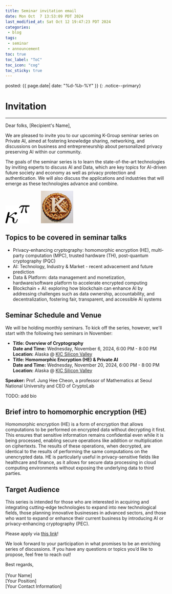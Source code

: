 ```yaml
---
title: Seminar invitation email
date: Mon Oct  7 13:53:09 PDT 2024
last_modified_at: Sat Oct 12 19:47:23 PDT 2024
categories:
 - blog
tags:
 - seminar
 - announcement
toc: true
toc_label: "ToC"
toc_icon: "cog"
toc_sticky: true
---
```


<head>
	<link rel="stylesheet" href="/resource/styles.css">
</head>

posted: {{ page.date| date: "%d-%b-%Y" }}
{: .notice--primary}


<h1 id="iniviation">Invitation</h1>

<hr>
Dear folks, [Recipient's Name],

We are pleased to invite you to our upcoming K-Group seminar series on Private AI, aimed at fostering knowledge sharing, networking, and discussions on business and entrepreneurship about personalized privacy preserving AI within our community.

The goals of the seminar series is to learn the state-of-the-art technologies by inviting experts to discuss AI and Data, which are key topics for AI-driven future society and economy as well as privacy protection and authentication. We will also discuss the applications and industries that will emerge as these technologies advance and combine.


<div class="centered-container">
<img width="15%" src="/assets/images/kappa-to-pi.png">
&nbsp;
&nbsp;
&nbsp;
&nbsp;
<img width="20%" src="/assets/images/k-on-pie.png">
</div>

<h2 id="topics">
	Topics to be covered in seminar talks
</h2>

<ul>
<li>
	Privacy-enhancing cryptography: homomorphic encryption (HE), multi-party computation (MPC), trusted hardware (TH), post-quantum cryptography (PQC)
</li>
<li>
	AI: Technology, Industry &amp; Market - recent advacement and future prediction
</li>
<li>
	Data & Platform: data management and monetization, hardware/software platform to accelerate encrypted computing
</li>
<li>
	Blockchain + AI: exploring how blockchain can enhance AI by addressing challenges such as data ownership, accountability, and decentralization, fostering fair, transparent, and accessible AI systems
</li>
</ul>

<h2 id="seminar-schedules">
    Seminar Schedule and Venue
</h2>
<p>We will be holding monthly seminars. To kick off the series, however, we'll start with the following two seminars in November:</p>
<ul>
    <li>
        <strong>Title: Overview of Cryptography</strong><br>
        <strong>Date and Time:</strong> Wednesday, November 6, 2024, 6:00 PM - 8:00 PM<br>
        <strong>Location:</strong> Alaska @ <a href="https://maps.app.goo.gl/5rVTWcxBU8VmXhXq9">KIC Silicon Valley</a>
    </li>
    <li>
        <strong>Title: Homomorphic Encryption (HE) &amp; Private AI</strong><br>
        <strong>Date and Time:</strong> Wednesday, November 20, 2024, 6:00 PM - 8:00 PM<br>
        <strong>Location:</strong> Alaska @ <a href="https://maps.app.goo.gl/5rVTWcxBU8VmXhXq9">KIC Silicon Valley</a>
    </li>
</ul>
<p><strong>Speaker:</strong> Prof. Jung Hee Cheon, a professor of Mathematics at Seoul National University and CEO of CryptoLab</p>

TODO: add bio

<h2 id="he">
	Brief intro to homomorphic encryption (HE)
</h2>

Homomorphic encryption (HE) is a form of encryption that allows computations to be performed on encrypted data without decrypting it first. This ensures that sensitive information remains confidential even while it is being processed, enabling secure operations like addition or multiplication on ciphertexts. The results of these operations, when decrypted, are identical to the results of performing the same computations on the unencrypted data.
HE is particularly useful in privacy-sensitive fields like healthcare and finance, as it allows for secure data processing in cloud computing environments without exposing the underlying data to third parties.

<h2 id="target-audience">
	Target Audience
</h2>

<p>
	This series is intended for those who are interested in acquiring and integrating cutting-edge technologies to expand into new technological fields, those planning innovative businesses in advanced sectors, and those who want to expand or enhance their current business by introducing AI or privacy-enhancing cryptography (PEC).
</p>

<p>
	Please apply via <a href="https://forms.gle/nTpxUe7RqyK8dh5A8">this link</a>!
</p>

<p>
	We look forward to your participation in what promises to be an enriching series of discussions. If you have any questions or topics you’d like to propose, feel free to reach out!
</p>


<p>
Best regards,

<br>
<br>
[Your Name]
<br>
[Your Position]
<br>
[Your Contact Information]
</p>

